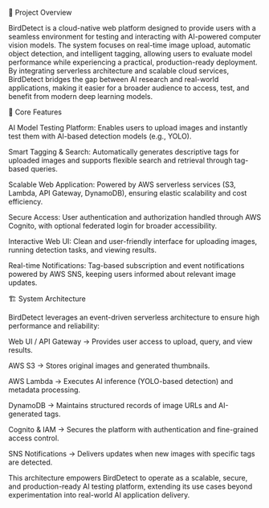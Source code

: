 📌 Project Overview

BirdDetect is a cloud-native web platform designed to provide users with a seamless environment for testing and interacting with AI-powered computer vision models. The system focuses on real-time image upload, automatic object detection, and intelligent tagging, allowing users to evaluate model performance while experiencing a practical, production-ready deployment. By integrating serverless architecture and scalable cloud services, BirdDetect bridges the gap between AI research and real-world applications, making it easier for a broader audience to access, test, and benefit from modern deep learning models.

🚀 Core Features

AI Model Testing Platform: Enables users to upload images and instantly test them with AI-based detection models (e.g., YOLO).

Smart Tagging & Search: Automatically generates descriptive tags for uploaded images and supports flexible search and retrieval through tag-based queries.

Scalable Web Application: Powered by AWS serverless services (S3, Lambda, API Gateway, DynamoDB), ensuring elastic scalability and cost efficiency.

Secure Access: User authentication and authorization handled through AWS Cognito, with optional federated login for broader accessibility.

Interactive Web UI: Clean and user-friendly interface for uploading images, running detection tasks, and viewing results.

Real-time Notifications: Tag-based subscription and event notifications powered by AWS SNS, keeping users informed about relevant image updates.

🏗️ System Architecture

BirdDetect leverages an event-driven serverless architecture to ensure high performance and reliability:

Web UI / API Gateway → Provides user access to upload, query, and view results.

AWS S3 → Stores original images and generated thumbnails.

AWS Lambda → Executes AI inference (YOLO-based detection) and metadata processing.

DynamoDB → Maintains structured records of image URLs and AI-generated tags.

Cognito & IAM → Secures the platform with authentication and fine-grained access control.

SNS Notifications → Delivers updates when new images with specific tags are detected.

This architecture empowers BirdDetect to operate as a scalable, secure, and production-ready AI testing platform, extending its use cases beyond experimentation into real-world AI application delivery.
